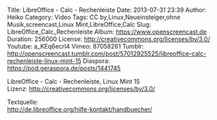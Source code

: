 Title: LibreOffice - Calc - Rechenleiste
Date: 2013-07-31 23:39
Author: Heiko
Category: Video
Tags: CC by,Linux,Neueinsteiger,ohne Musik,screencast,Linux Mint,LibreOffice,Calc
Slug: LibreOffice_Calc_Rechenleiste
Album: https://www.openscreencast.de
Duration: 256000
License: http://creativecommons.org/licenses/by/3.0/
Youtube: a_KEq6ecrl4
Vimeo: 87058261
Tumblr: http://openscreencast.tumblr.com/post/57012925525/libreoffice-calc-rechenleiste-linux-mint-15
Diaspora: https://pod.geraspora.de/posts/1441745

LibreOffice - Calc - Rechenleiste, Linux Mint 15  
Lizenz: <http://creativecommons.org/licenses/by/3.0/>  
  
Textquelle:  
<http://de.libreoffice.org/hilfe-kontakt/handbuecher/>

